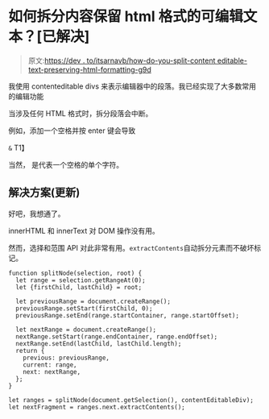 # 如何拆分内容保留 html 格式的可编辑文本？[已解决]

> 原文:[https://dev . to/itsarnavb/how-do-you-split-content editable-text-preserving-html-formatting-g9d](https://dev.to/itsarnavb/how-do-you-split-contenteditable-text-preserving-html-formatting-g9d)

我使用 contenteditable divs 来表示编辑器中的段落。我已经实现了大多数常用的编辑功能

当涉及任何 HTML 格式时，拆分段落会中断。

例如，添加一个空格并按 enter 键会导致

`&`
T1】

当然， 是代表一个空格的单个字符。

## [](#solution-update)解决方案(更新)

好吧，我想通了。

innerHTML 和 innerText 对 DOM 操作没有用。

然而，选择和范围 API 对此非常有用。`extractContents`自动拆分元素而不破坏标记。

```
function splitNode(selection, root) {
  let range = selection.getRangeAt(0);
  let {firstChild, lastChild} = root;

  let previousRange = document.createRange();
  previousRange.setStart(firstChild, 0);
  previousRange.setEnd(range.startContainer, range.startOffset);

  let nextRange = document.createRange();
  nextRange.setStart(range.endContainer, range.endOffset);
  nextRange.setEnd(lastChild, lastChild.length);
  return {
    previous: previousRange,
    current: range,
    next: nextRange,
  };
}

let ranges = splitNode(document.getSelection(), contentEditableDiv);
let nextFragment = ranges.next.extractContents(); 
```